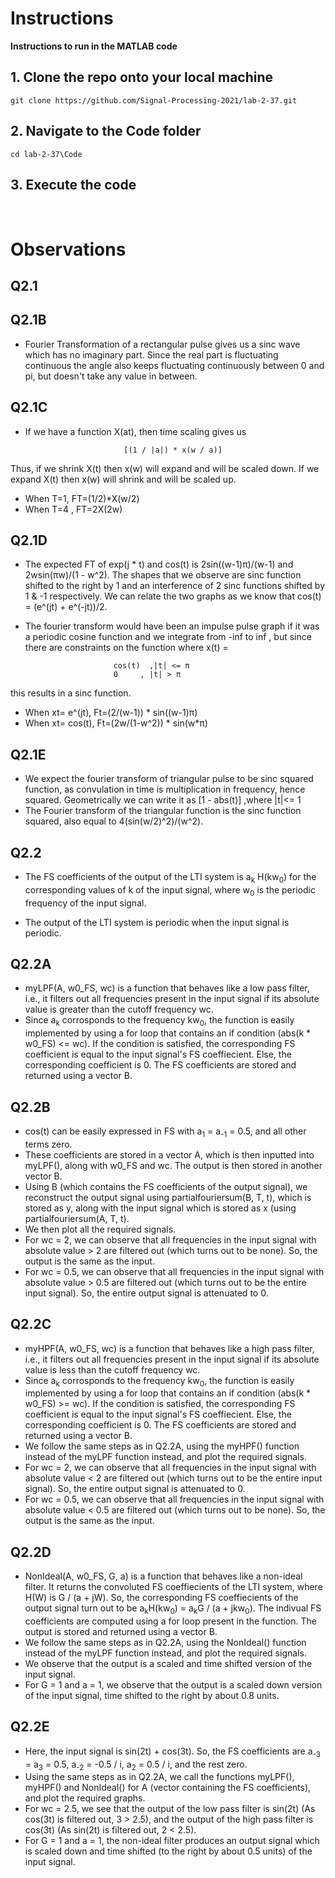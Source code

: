 # Instructions

**Instructions to run in the MATLAB code**
<br>

## 1. Clone the repo onto your local machine
```
git clone https://github.com/Signal-Processing-2021/lab-2-37.git
```
## 2. Navigate to the Code folder
```
cd lab-2-37\Code
```
## 3. Execute the code 
<br>

# Observations

## Q2.1

## Q2.1B

-  Fourier Transformation of a rectangular pulse gives us a sinc wave which has no imaginary part. Since the real part is fluctuating continuous the angle also  keeps   fluctuating continuously between 0 and pi, but doesn't take any value in between.

## Q2.1C

- If we have a function X(at), then time scaling gives us

                            [(1 / |a|) * x(w / a)] 

Thus, if we shrink X(t) then x(w) will expand and will be scaled down. If we expand X(t) then x(w) will shrink and will be scaled up.

- When T=1, FT=(1/2)*X(w/2)
- When T=4 , FT=2X(2w)       

## Q2.1D

- The expected FT of exp(j * t) and cos(t) is 2sin((w-1)π)/(w-1) and  2wsin(πw)/(1 - w^2). The shapes that we observe are sinc function shifted  to the right by 1 and an interference of 2 sinc functions shifted by 1 & -1 respectively. We can relate the two graphs as we know that cos(t) = (e^(jt) + e^(-jt))/2.

- The fourier transform would have been an impulse pulse graph if it was a periodic cosine function and we integrate from -inf to inf , but since there are constraints on the function where x(t) =
```
                       cos(t)  ,|t| <= π
                       0     , |t| > π
```
this results in a sinc function.

- When xt= e^(jt), Ft=(2/(w-1)) * sin((w-1)π) 
- When xt= cos(t), Ft=(2w/(1-w^2)) * sin(w*π)

## Q2.1E

- We expect the fourier transform of triangular pulse to be sinc squared function, as convulation in time is multiplication in frequency, hence squared. Geometrically we can write it as [1 - abs(t)] ,where |t|<= 1
-  The Fourier transform of the triangular function is the sinc function squared, also equal to 4(sin(w/2)^2)/(w^2).

## Q2.2

-   The FS coefficients of the output of the LTI system is
    a<sub>k</sub> H(kw<sub>0</sub>) for the corresponding values of k of the input signal, where w<sub>0</sub> is the periodic frequency of the input signal.
    
-   The output of the LTI system is periodic when the input signal is
    periodic. 
    
## Q2.2A

-   myLPF(A, w0_FS, wc) is a function that behaves like a low pass filter, i.e., it filters out all frequencies present in the input signal if its absolute value is greater than the cutoff frequency wc.
-    Since a<sub>k</sub> corrosponds to the frequency kw<sub>0</sub>, the function is easily implemented by using a for loop that contains an if condition (abs(k * w0_FS) <= wc). If the condition is satisfied, the corresponding FS coefficient is equal to the input signal's FS coeffiecient. Else, the corresponding coefficient is 0. The FS coefficients are stored and returned using a vector B.

## Q2.2B

-   cos(t) can be easily expressed in FS with a<sub>1</sub> = a<sub>-1</sub> = 0.5, and all other terms zero.
- These coefficients are stored in a vector A, which is then inputted into myLPF(), along with w0_FS and wc. The output is then stored in another vector B.
-   Using B (which contains the FS coefficients of the output signal), we reconstruct the output signal using partialfouriersum(B, T, t), which is stored as y, along with the input signal which is stored as x (using partialfouriersum(A, T, t).
-   We then plot all the required signals.
-   For wc = 2, we can observe that all frequencies in the input signal with absolute value > 2 are filtered out (which turns out to be none). So, the output is the same as the input.
-   For wc = 0.5, we can observe that all frequencies in the input signal with absolute value > 0.5 are filtered out (which turns out to be the entire input signal). So, the entire output signal is attenuated to 0.

## Q2.2C

-   myHPF(A, w0_FS, wc) is a function that behaves like a high pass filter, i.e., it filters out all frequencies present in the input signal if its absolute value is less than the cutoff frequency wc.
-    Since a<sub>k</sub> corrosponds to the frequency kw<sub>0</sub>, the function is easily implemented by using a for loop that contains an if condition (abs(k * w0_FS) >= wc). If the condition is satisfied, the corresponding FS coefficient is equal to the input signal's FS coeffiecient. Else, the corresponding coefficient is 0. The FS coefficients are stored and returned using a vector B.
-   We follow the same steps as in Q2.2A, using the myHPF() function instead of the myLPF function instead, and plot the required signals.
-   For wc = 2, we can observe that all frequencies in the input signal with absolute value < 2 are filtered out (which turns out to be the entire input signal). So, the entire output signal is attenuated to 0.
-   For wc = 0.5, we can observe that all frequencies in the input signal with absolute value < 0.5 are filtered out (which turns out to be none). So, the output is the same as the input.

## Q2.2D

-   NonIdeal(A, w0_FS, G, a) is a function that behaves like a non-ideal filter. It returns the convoluted FS coeffiecients of the LTI system, where H(W) is G / (a + jW). So, the corresponding FS coeffiecients of the output signal turn out to be a<sub>k</sub>H(kw<sub>0</sub>) = a<sub>k</sub>G / (a + jkw<sub>0</sub>). The indivual FS coefficients are computed using a for loop present in the function. The output is stored and returned using a vector B.
-   We follow the same steps as in Q2.2A, using the NonIdeal() function instead of the myLPF function instead, and plot the required signals.
-   We observe that the output is a scaled and time shifted version of the input signal.
-   For G = 1 and a = 1, we observe that the output is a scaled down version of the input signal, time shifted to the right by about 0.8 units.

## Q2.2E

-   Here, the input signal is sin(2t) + cos(3t). So, the FS coefficients are a<sub>-3</sub> = a<sub>3</sub> = 0.5, a<sub>-2</sub> = -0.5 / i, a<sub>2</sub> = 0.5 / i, and the rest zero. 
-   Using the same steps as in Q2.2A, we call the functions myLPF(), myHPF() and NonIdeal() for A (vector containing the FS coefficients), and plot the required graphs.
-   For wc = 2.5, we see that the output of the low pass filter is sin(2t) (As cos(3t) is filtered out, 3 > 2.5), and the output of the high pass filter is cos(3t) (As sin(2t) is filtered out, 2 < 2.5).
-   For G = 1 and a = 1, the non-ideal filter produces an output signal which is scaled down and time shifted (to the right by about 0.5 units) of the input signal.
